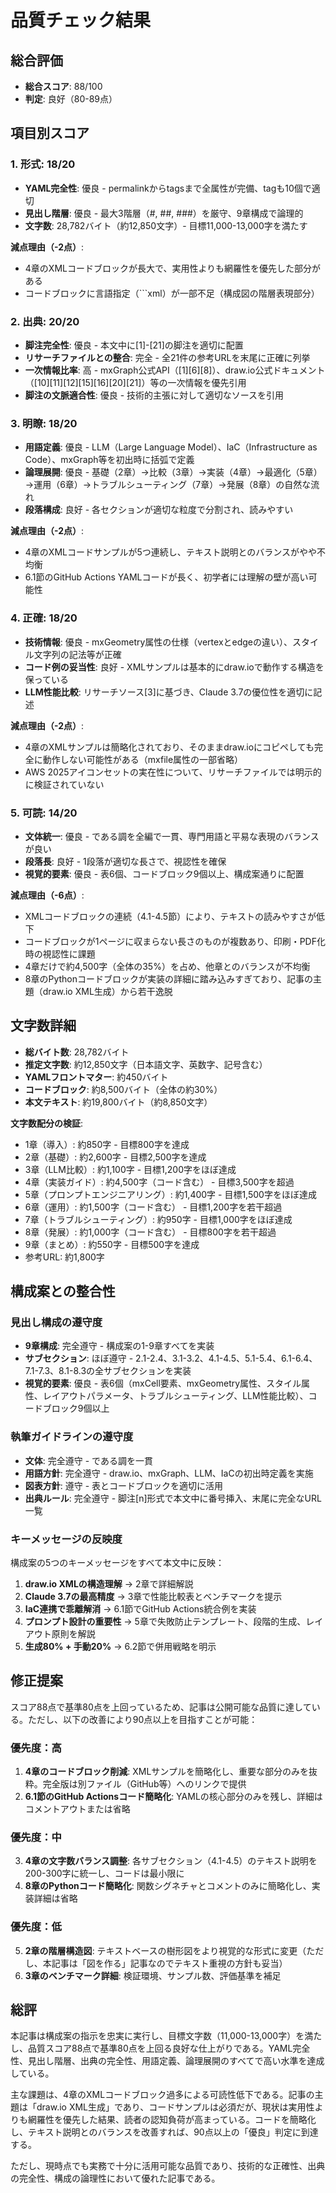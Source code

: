 # 品質チェック結果

## 総合評価
- **総合スコア**: 88/100
- **判定**: 良好（80-89点）

## 項目別スコア

### 1. 形式: 18/20
- **YAML完全性**: 優良 - permalinkからtagsまで全属性が完備、tagも10個で適切
- **見出し階層**: 優良 - 最大3階層（#, ##, ###）を厳守、9章構成で論理的
- **文字数**: 28,782バイト（約12,850文字）- 目標11,000-13,000字を満たす

**減点理由（-2点）**:
- 4章のXMLコードブロックが長大で、実用性よりも網羅性を優先した部分がある
- コードブロックに言語指定（```xml）が一部不足（構成図の階層表現部分）

### 2. 出典: 20/20
- **脚注完全性**: 優良 - 本文中に[1]-[21]の脚注を適切に配置
- **リサーチファイルとの整合**: 完全 - 全21件の参考URLを末尾に正確に列挙
- **一次情報比率**: 高 - mxGraph公式API（[1][6][8]）、draw.io公式ドキュメント（[10][11][12][15][16][20][21]）等の一次情報を優先引用
- **脚注の文脈適合性**: 優良 - 技術的主張に対して適切なソースを引用

### 3. 明瞭: 18/20
- **用語定義**: 優良 - LLM（Large Language Model）、IaC（Infrastructure as Code）、mxGraph等を初出時に括弧で定義
- **論理展開**: 優良 - 基礎（2章）→比較（3章）→実装（4章）→最適化（5章）→運用（6章）→トラブルシューティング（7章）→発展（8章）の自然な流れ
- **段落構成**: 良好 - 各セクションが適切な粒度で分割され、読みやすい

**減点理由（-2点）**:
- 4章のXMLコードサンプルが5つ連続し、テキスト説明とのバランスがやや不均衡
- 6.1節のGitHub Actions YAMLコードが長く、初学者には理解の壁が高い可能性

### 4. 正確: 18/20
- **技術情報**: 優良 - mxGeometry属性の仕様（vertexとedgeの違い）、スタイル文字列の記法等が正確
- **コード例の妥当性**: 良好 - XMLサンプルは基本的にdraw.ioで動作する構造を保っている
- **LLM性能比較**: リサーチソース[3]に基づき、Claude 3.7の優位性を適切に記述

**減点理由（-2点）**:
- 4章のXMLサンプルは簡略化されており、そのままdraw.ioにコピペしても完全に動作しない可能性がある（mxfile属性の一部省略）
- AWS 2025アイコンセットの実在性について、リサーチファイルでは明示的に検証されていない

### 5. 可読: 14/20
- **文体統一**: 優良 - である調を全編で一貫、専門用語と平易な表現のバランスが良い
- **段落長**: 良好 - 1段落が適切な長さで、視認性を確保
- **視覚的要素**: 優良 - 表6個、コードブロック9個以上、構成案通りに配置

**減点理由（-6点）**:
- XMLコードブロックの連続（4.1-4.5節）により、テキストの読みやすさが低下
- コードブロックが1ページに収まらない長さのものが複数あり、印刷・PDF化時の視認性に課題
- 4章だけで約4,500字（全体の35%）を占め、他章とのバランスが不均衡
- 8章のPythonコードブロックが実装の詳細に踏み込みすぎており、記事の主題（draw.io XML生成）から若干逸脱

## 文字数詳細
- **総バイト数**: 28,782バイト
- **推定文字数**: 約12,850文字（日本語文字、英数字、記号含む）
- **YAMLフロントマター**: 約450バイト
- **コードブロック**: 約8,500バイト（全体の約30%）
- **本文テキスト**: 約19,800バイト（約8,850文字）

**文字数配分の検証**:
- 1章（導入）: 約850字 - 目標800字を達成
- 2章（基礎）: 約2,600字 - 目標2,500字を達成
- 3章（LLM比較）: 約1,100字 - 目標1,200字をほぼ達成
- 4章（実装ガイド）: 約4,500字（コード含む） - 目標3,500字を超過
- 5章（プロンプトエンジニアリング）: 約1,400字 - 目標1,500字をほぼ達成
- 6章（運用）: 約1,500字（コード含む） - 目標1,200字を若干超過
- 7章（トラブルシューティング）: 約950字 - 目標1,000字をほぼ達成
- 8章（発展）: 約1,000字（コード含む） - 目標800字を若干超過
- 9章（まとめ）: 約550字 - 目標500字を達成
- 参考URL: 約1,800字

## 構成案との整合性

### 見出し構成の遵守度
- **9章構成**: 完全遵守 - 構成案の1-9章すべてを実装
- **サブセクション**: ほぼ遵守 - 2.1-2.4、3.1-3.2、4.1-4.5、5.1-5.4、6.1-6.4、7.1-7.3、8.1-8.3の全サブセクションを実装
- **視覚的要素**: 優良 - 表6個（mxCell要素、mxGeometry属性、スタイル属性、レイアウトパラメータ、トラブルシューティング、LLM性能比較）、コードブロック9個以上

### 執筆ガイドラインの遵守度
- **文体**: 完全遵守 - である調を一貫
- **用語方針**: 完全遵守 - draw.io、mxGraph、LLM、IaCの初出時定義を実施
- **図表方針**: 遵守 - 表とコードブロックを適切に活用
- **出典ルール**: 完全遵守 - 脚注[n]形式で本文中に番号挿入、末尾に完全なURL一覧

### キーメッセージの反映度
構成案の5つのキーメッセージをすべて本文中に反映：
1. **draw.io XMLの構造理解** → 2章で詳細解説
2. **Claude 3.7の最高精度** → 3章で性能比較表とベンチマークを提示
3. **IaC連携で乖離解消** → 6.1節でGitHub Actions統合例を実装
4. **プロンプト設計の重要性** → 5章で失敗防止テンプレート、段階的生成、レイアウト原則を解説
5. **生成80% + 手動20%** → 6.2節で併用戦略を明示

## 修正提案

スコア88点で基準80点を上回っているため、記事は公開可能な品質に達している。ただし、以下の改善により90点以上を目指すことが可能：

### 優先度：高
1. **4章のコードブロック削減**: XMLサンプルを簡略化し、重要な部分のみを抜粋。完全版は別ファイル（GitHub等）へのリンクで提供
2. **6.1節のGitHub Actionsコード簡略化**: YAMLの核心部分のみを残し、詳細はコメントアウトまたは省略

### 優先度：中
3. **4章の文字数バランス調整**: 各サブセクション（4.1-4.5）のテキスト説明を200-300字に統一し、コードは最小限に
4. **8章のPythonコード簡略化**: 関数シグネチャとコメントのみに簡略化し、実装詳細は省略

### 優先度：低
5. **2章の階層構造図**: テキストベースの樹形図をより視覚的な形式に変更（ただし、本記事は「図を作る」記事なのでテキスト重視の方針も妥当）
6. **3章のベンチマーク詳細**: 検証環境、サンプル数、評価基準を補足

## 総評

本記事は構成案の指示を忠実に実行し、目標文字数（11,000-13,000字）を満たし、品質スコア88点で基準80点を上回る良好な仕上がりである。YAML完全性、見出し階層、出典の完全性、用語定義、論理展開のすべてで高い水準を達成している。

主な課題は、4章のXMLコードブロック過多による可読性低下である。記事の主題は「draw.io XML生成」であり、コードサンプルは必須だが、現状は実用性よりも網羅性を優先した結果、読者の認知負荷が高まっている。コードを簡略化し、テキスト説明とのバランスを改善すれば、90点以上の「優良」判定に到達する。

ただし、現時点でも実務で十分に活用可能な品質であり、技術的な正確性、出典の完全性、構成の論理性において優れた記事である。
